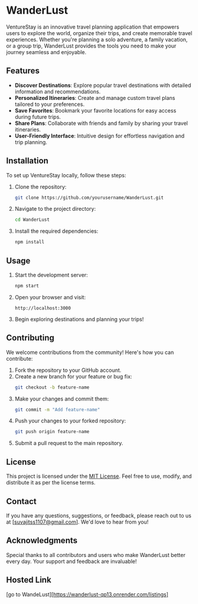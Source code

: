 # WanderLust

VentureStay is an innovative travel planning application that empowers users to explore the world, organize their trips, and create memorable travel experiences. Whether you're planning a solo adventure, a family vacation, or a group trip, WanderLust provides the tools you need to make your journey seamless and enjoyable.

## Features

- **Discover Destinations**: Explore popular travel destinations with detailed information and recommendations.
- **Personalized Itineraries**: Create and manage custom travel plans tailored to your preferences.
- **Save Favorites**: Bookmark your favorite locations for easy access during future trips.
- **Share Plans**: Collaborate with friends and family by sharing your travel itineraries.
- **User-Friendly Interface**: Intuitive design for effortless navigation and trip planning.

## Installation

To set up VentureStay locally, follow these steps:

1. Clone the repository:
    ```bash
    git clone https://github.com/yourusername/WanderLust.git
    ```
2. Navigate to the project directory:
    ```bash
    cd WanderLust
    ```
3. Install the required dependencies:
    ```bash
    npm install
    ```

## Usage

1. Start the development server:
    ```bash
    npm start
    ```
2. Open your browser and visit:
    ```
    http://localhost:3000
    ```
3. Begin exploring destinations and planning your trips!

## Contributing

We welcome contributions from the community! Here's how you can contribute:

1. Fork the repository to your GitHub account.
2. Create a new branch for your feature or bug fix:
    ```bash
    git checkout -b feature-name
    ```
3. Make your changes and commit them:
    ```bash
    git commit -m "Add feature-name"
    ```
4. Push your changes to your forked repository:
    ```bash
    git push origin feature-name
    ```
5. Submit a pull request to the main repository.

## License

This project is licensed under the [MIT License](LICENSE). Feel free to use, modify, and distribute it as per the license terms.

## Contact

If you have any questions, suggestions, or feedback, please reach out to us at [suvajitss1107@gmail.com]. We'd love to hear from you!

## Acknowledgments

Special thanks to all contributors and users who make WanderLust better every day. Your support and feedback are invaluable!

## Hosted Link

[go to WandeLust][https://wanderlust-qp13.onrender.com/listings]
